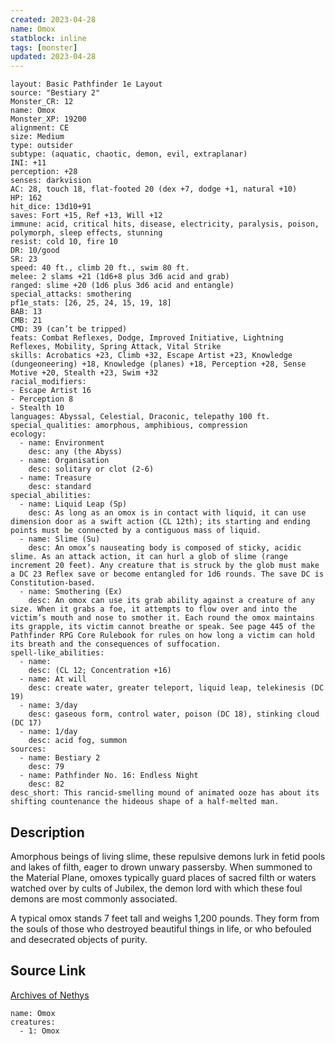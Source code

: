 ```yaml
---
created: 2023-04-28
name: Omox
statblock: inline
tags: [monster]
updated: 2023-04-28
---
```

```statblock
layout: Basic Pathfinder 1e Layout
source: "Bestiary 2"
Monster_CR: 12
name: Omox
Monster_XP: 19200
alignment: CE
size: Medium
type: outsider
subtype: (aquatic, chaotic, demon, evil, extraplanar)
INI: +11
perception: +28
senses: darkvision
AC: 28, touch 18, flat-footed 20 (dex +7, dodge +1, natural +10)
HP: 162
hit_dice: 13d10+91
saves: Fort +15, Ref +13, Will +12
immune: acid, critical hits, disease, electricity, paralysis, poison, polymorph, sleep effects, stunning
resist: cold 10, fire 10
DR: 10/good
SR: 23
speed: 40 ft., climb 20 ft., swim 80 ft.
melee: 2 slams +21 (1d6+8 plus 3d6 acid and grab)
ranged: slime +20 (1d6 plus 3d6 acid and entangle)
special_attacks: smothering
pf1e_stats: [26, 25, 24, 15, 19, 18]
BAB: 13
CMB: 21
CMD: 39 (can’t be tripped)
feats: Combat Reflexes, Dodge, Improved Initiative, Lightning Reflexes, Mobility, Spring Attack, Vital Strike
skills: Acrobatics +23, Climb +32, Escape Artist +23, Knowledge (dungeoneering) +18, Knowledge (planes) +18, Perception +28, Sense Motive +20, Stealth +23, Swim +32
racial_modifiers:
- Escape Artist 16
- Perception 8
- Stealth 10
languages: Abyssal, Celestial, Draconic, telepathy 100 ft.
special_qualities: amorphous, amphibious, compression
ecology:
  - name: Environment
    desc: any (the Abyss)
  - name: Organisation
    desc: solitary or clot (2-6)
  - name: Treasure
    desc: standard
special_abilities:
  - name: Liquid Leap (Sp)
    desc: As long as an omox is in contact with liquid, it can use dimension door as a swift action (CL 12th); its starting and ending points must be connected by a contiguous mass of liquid.
  - name: Slime (Su)
    desc: An omox’s nauseating body is composed of sticky, acidic slime. As an attack action, it can hurl a glob of slime (range increment 20 feet). Any creature that is struck by the glob must make a DC 23 Reflex save or become entangled for 1d6 rounds. The save DC is Constitution-based.
  - name: Smothering (Ex)
    desc: An omox can use its grab ability against a creature of any size. When it grabs a foe, it attempts to flow over and into the victim’s mouth and nose to smother it. Each round the omox maintains its grapple, its victim cannot breathe or speak. See page 445 of the Pathfinder RPG Core Rulebook for rules on how long a victim can hold its breath and the consequences of suffocation.
spell-like_abilities:
  - name:
    desc: (CL 12; Concentration +16)
  - name: At will
    desc: create water, greater teleport, liquid leap, telekinesis (DC 19)
  - name: 3/day
    desc: gaseous form, control water, poison (DC 18), stinking cloud (DC 17)
  - name: 1/day
    desc: acid fog, summon
sources:
  - name: Bestiary 2
    desc: 79
  - name: Pathfinder No. 16: Endless Night
    desc: 82
desc_short: This rancid-smelling mound of animated ooze has about its shifting countenance the hideous shape of a half-melted man. 
```
## Description
Amorphous beings of living slime, these repulsive demons lurk in fetid pools and lakes of filth, eager to drown unwary passersby. When summoned to the Material Plane, omoxes typically guard places of sacred filth or waters watched over by cults of Jubilex, the demon lord with which these foul demons are most commonly associated. 

A typical omox stands 7 feet tall and weighs 1,200 pounds. They form from the souls of those who destroyed beautiful things in life, or who befouled and desecrated objects of purity.
## Source Link
[Archives of Nethys](https://aonprd.com/MonsterDisplay.aspx?ItemName=Omox)
```encounter-table
name: Omox
creatures:
  - 1: Omox
```
